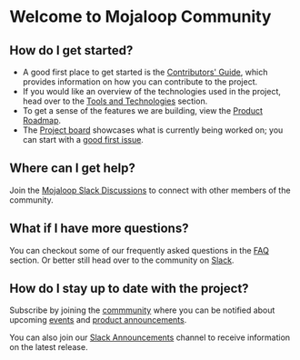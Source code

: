 # Welcome to Mojaloop Community

## How do I get started?

* A good first place to get started is the [Contributors' Guide](./contributing/contributors-guide.md), which provides information on how you can contribute to the project.
* If you would like an overview of the technologies used in the project, head over to the [Tools and Technologies](./tools/tools-and-technologies.md) section.
* To get a sense of the features we are building, view the [Product Roadmap](./mojaloop-roadmap.md).
* The [Project board](https://github.com/mojaloop/project#zenhub) showcases what is currently being worked on; you can start with a [good first issue](https://github.com/mojaloop/project/issues?q=is%3Aopen+is%3Aissue+label%3A%22good+first+issue%22).

## Where can I get help?

Join the [Mojaloop Slack Discussions](https://mojaloop-slack.herokuapp.com/) to connect with other members of the community.

## What if I have more questions?
You can checkout some of our frequently asked questions in the [FAQ](../getting-started/faqs.md) section. Or better still head over to the community on [Slack](https://mojaloop-slack.herokuapp.com/).

## How do I stay up to date with the project?
Subscribe by joining the [commmunity](https://community.mojaloop.io/) where you can be notified about upcoming [events](https://community.mojaloop.io/c/events/8) and [product announcements](https://community.mojaloop.io/c/announcements/9). 

You can also join our [Slack Announcements](https://mojaloop.slack.com/messages/CG3MAJZ5J) channel to receive information on the latest release.